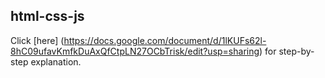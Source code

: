 html-css-js
-----------
  
Click [here] (https://docs.google.com/document/d/1lKUFs62l-8hC09ufavKmfkDuAxQfCtpLN27OCbTrisk/edit?usp=sharing) for step-by-step explanation.
